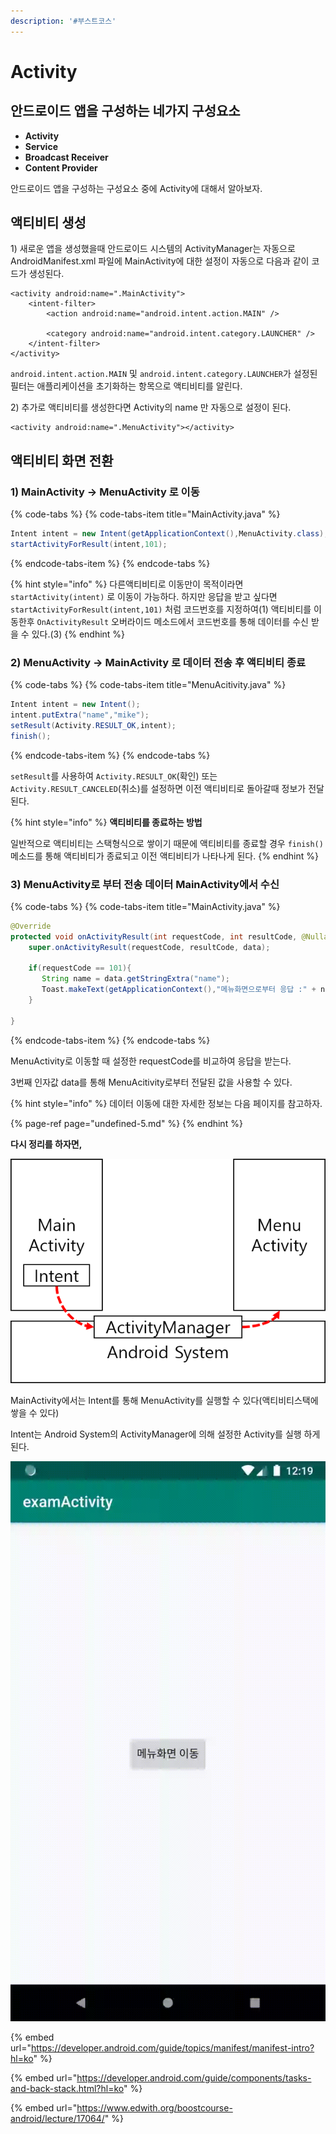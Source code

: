 ```yaml
---
description: '#부스트코스'
---
```


# Activity

## 안드로이드 앱을 구성하는 네가지 구성요소

* **Activity**
* **Service**
* **Broadcast Receiver**
* **Content Provider**

안드로이드 앱을 구성하는 구성요소 중에 Activity에 대해서 알아보자.

## 액티비티 생성 

1\) 새로운 앱을 생성했을때 안드로이드 시스템의 ActivityManager는 자동으로 AndroidManifest.xml 파일에 MainActivity에 대한 설정이 자동으로 다음과 같이 코드가 생성된다. 

```markup
<activity android:name=".MainActivity">
    <intent-filter>
        <action android:name="android.intent.action.MAIN" />

        <category android:name="android.intent.category.LAUNCHER" />
    </intent-filter>
</activity>
```

 `android.intent.action.MAIN` 및 `android.intent.category.LAUNCHER`가 설정된 필터는 애플리케이션을 초기화하는 항목으로 액티비티를 알린다.

2\) 추가로 액티비티를 생성한다면 Activity의 name 만 자동으로 설정이 된다.

```markup
<activity android:name=".MenuActivity"></activity>
```

## 액티비티 화면 전환 

### 1\) MainActivity -&gt; MenuActivity 로 이동

{% code-tabs %}
{% code-tabs-item title="MainActivity.java" %}
```java
Intent intent = new Intent(getApplicationContext(),MenuActivity.class);
startActivityForResult(intent,101);
```
{% endcode-tabs-item %}
{% endcode-tabs %}

{% hint style="info" %}
다른액티비티로 이동만이 목적이라면 `startActivity(intent)` 로 이동이 가능하다. 하지만 응답을 받고 싶다면 `startActivityForResult(intent,101)` 처럼 코드번호를 지정하여\(1\) 액티비티를 이동한후 `OnActivityResult` 오버라이드 메소드에서 코드번호를 통해 데이터를 수신 받을 수 있다.\(3\)
{% endhint %}

### 2\) MenuActivity -&gt; MainActivity 로 데이터 전송 후 액티비티 종료 

{% code-tabs %}
{% code-tabs-item title="MenuAcitivity.java" %}
```java
Intent intent = new Intent();
intent.putExtra("name","mike");
setResult(Activity.RESULT_OK,intent);
finish();
```
{% endcode-tabs-item %}
{% endcode-tabs %}

`setResult`를 사용하여 `Activity.RESULT_OK`\(확인\) 또는 `Activity.RESULT_CANCELED`\(취소\)를 설정하면 이전 액티비티로 돌아갈때 정보가 전달된다.

{% hint style="info" %}
**액티비티를 종료하는 방법** 

일반적으로 액티비티는 스택형식으로 쌓이기 때문에 액티비티를 종료할 경우 `finish()` 메소드를 통해 액티비티가 종료되고 이전 액티비티가 나타나게 된다.
{% endhint %}

### 3\) MenuActivity로 부터 전송 데이터 MainActivity에서 수신   

{% code-tabs %}
{% code-tabs-item title="MainActivity.java" %}
```java
@Override
protected void onActivityResult(int requestCode, int resultCode, @Nullable Intent data) {
    super.onActivityResult(requestCode, resultCode, data);

    if(requestCode == 101){
       String name = data.getStringExtra("name");
       Toast.makeText(getApplicationContext(),"메뉴화면으로부터 응답 :" + name ,Toast.LENGTH_LONG).show();
    }

}
```
{% endcode-tabs-item %}
{% endcode-tabs %}

MenuActivity로 이동할 때 설정한 requestCode를 비교하여 응답을 받는다.

3번째 인자값 data를 통해 MenuAcitivity로부터 전달된 값을 사용할 수 있다. 

{% hint style="info" %}
데이터 이동에 대한 자세한 정보는 다음 페이지를 참고하자.

{% page-ref page="undefined-5.md" %}
{% endhint %}

**다시 정리를 하자면,** 

![](../.gitbook/assets/activity_intent.png)

MainActivity에서는 Intent를 통해 MenuActivity를 실행할 수 있다\(액티비티스택에 쌓을 수 있다\) 

Intent는 Android System의 ActivityManager에 의해 설정한 Activity를 실행 하게 된다. 

![](../.gitbook/assets/activity.gif)

{% embed url="https://developer.android.com/guide/topics/manifest/manifest-intro?hl=ko" %}

{% embed url="https://developer.android.com/guide/components/tasks-and-back-stack.html?hl=ko" %}

{% embed url="https://www.edwith.org/boostcourse-android/lecture/17064/" %}



